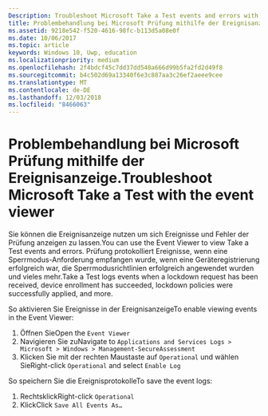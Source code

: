 ```yaml
---
Description: Troubleshoot Microsoft Take a Test events and errors with the event viewer.
title: Problembehandlung bei Microsoft Prüfung mithilfe der Ereignisanzeige.
ms.assetid: 9218e542-f520-4616-98fc-b113d5a08e0f
ms.date: 10/06/2017
ms.topic: article
keywords: Windows 10, Uwp, education
ms.localizationpriority: medium
ms.openlocfilehash: 2f4bdcf45c7dd37dd540a666d99b5fa2fd2d49f8
ms.sourcegitcommit: b4c502d69a13340f6e3c887aa3c26ef2aeee9cee
ms.translationtype: MT
ms.contentlocale: de-DE
ms.lasthandoff: 12/03/2018
ms.locfileid: "8466063"
---
```

# <a name="troubleshoot-microsoft-take-a-test-with-the-event-viewer"></a><span data-ttu-id="a3335-103">Problembehandlung bei Microsoft Prüfung mithilfe der Ereignisanzeige.</span><span class="sxs-lookup"><span data-stu-id="a3335-103">Troubleshoot Microsoft Take a Test with the event viewer</span></span>

<span data-ttu-id="a3335-104">Sie können die Ereignisanzeige nutzen um sich Ereignisse und Fehler der Prüfung anzeigen zu lassen.</span><span class="sxs-lookup"><span data-stu-id="a3335-104">You can use the Event Viewer to view Take a Test events and errors.</span></span> <span data-ttu-id="a3335-105">Prüfung protokolliert Ereignisse, wenn eine Sperrmodus-Anforderung empfangen wurde, wenn eine Geräteregistrierung erfolgreich war, die Sperrmodusrichtlinien erfolgreich angewendet wurden und vieles mehr.</span><span class="sxs-lookup"><span data-stu-id="a3335-105">Take a Test logs events when a lockdown request has been received, device enrollment has succeeded, lockdown policies were successfully applied, and more.</span></span>

<span data-ttu-id="a3335-106">So aktivieren Sie Ereignisse in der Ereignisanzeige</span><span class="sxs-lookup"><span data-stu-id="a3335-106">To enable viewing events in the Event Viewer:</span></span>
1. <span data-ttu-id="a3335-107">Öffnen Sie</span><span class="sxs-lookup"><span data-stu-id="a3335-107">Open the</span></span> `Event Viewer`
2. <span data-ttu-id="a3335-108">Navigieren Sie zu</span><span class="sxs-lookup"><span data-stu-id="a3335-108">Navigate to</span></span> `Applications and Services Logs > Microsoft > Windows > Management-SecureAssessment`
3. <span data-ttu-id="a3335-109">Klicken Sie mit der rechten Maustaste auf `Operational` und wählen Sie</span><span class="sxs-lookup"><span data-stu-id="a3335-109">Right-click `Operational` and select</span></span> `Enable Log`

<span data-ttu-id="a3335-110">So speichern Sie die Ereignisprotokolle</span><span class="sxs-lookup"><span data-stu-id="a3335-110">To save the event logs:</span></span>
1. <span data-ttu-id="a3335-111">Rechtsklick</span><span class="sxs-lookup"><span data-stu-id="a3335-111">Right-click</span></span> `Operational`
2. <span data-ttu-id="a3335-112">Klick</span><span class="sxs-lookup"><span data-stu-id="a3335-112">Click</span></span> `Save All Events As…`
